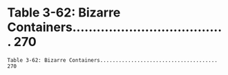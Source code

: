 # Table 3-62: Bizarre Containers...................................... 270

```
Table 3-62: Bizarre Containers...................................... 270
```

